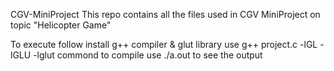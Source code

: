 CGV-MiniProject
This repo contains all the files used in CGV MiniProject on topic "Helicopter Game"

To execute follow
install g++ compiler & glut library
use g++ project.c -lGL -lGLU -lglut commond to compile
use ./a.out to see the output
